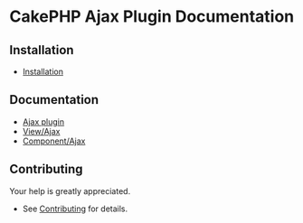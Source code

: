 # CakePHP Ajax Plugin Documentation

## Installation
* [Installation](Install.md)

## Documentation
* [Ajax plugin](Ajax.md)
* [View/Ajax](View/Ajax.md)
* [Component/Ajax](Component/Ajax.md)

## Contributing
Your help is greatly appreciated.

* See [Contributing](Contributing.md) for details.
